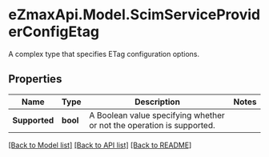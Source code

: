 # eZmaxApi.Model.ScimServiceProviderConfigEtag
A complex type that specifies ETag configuration options.

## Properties

Name | Type | Description | Notes
------------ | ------------- | ------------- | -------------
**Supported** | **bool** | A Boolean value specifying whether or not the operation is supported. | 

[[Back to Model list]](../README.md#documentation-for-models) [[Back to API list]](../README.md#documentation-for-api-endpoints) [[Back to README]](../README.md)

